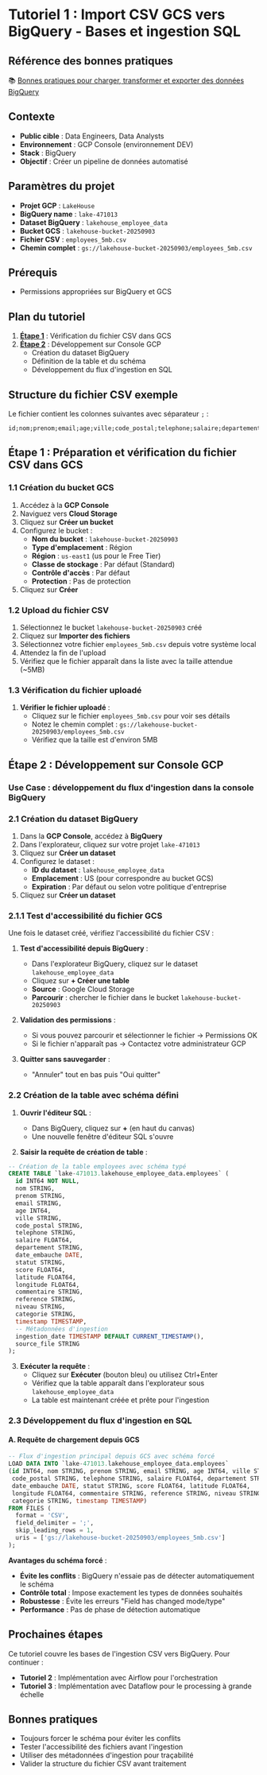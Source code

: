 # Tutoriel 1 : Import CSV GCS vers BigQuery - Bases et ingestion SQL

## Référence des bonnes pratiques
📚 [Bonnes pratiques pour charger, transformer et exporter des données BigQuery](https://cloud.google.com/bigquery/docs/load-transform-export-intro?hl=fr)

## Contexte
- **Public cible** : Data Engineers, Data Analysts
- **Environnement** : GCP Console (environnement DEV)
- **Stack** : BigQuery
- **Objectif** : Créer un pipeline de données automatisé

## Paramètres du projet
- **Projet GCP** : `LakeHouse`
- **BigQuery name** : `lake-471013`
- **Dataset BigQuery** : `lakehouse_employee_data`
- **Bucket GCS** : `lakehouse-bucket-20250903`
- **Fichier CSV** : `employees_5mb.csv`
- **Chemin complet** : `gs://lakehouse-bucket-20250903/employees_5mb.csv`

## Prérequis
- Permissions appropriées sur BigQuery et GCS

## Plan du tutoriel

1. **[Étape 1](#étape-1--vérification-du-fichier-csv-dans-gcs)** : Vérification du fichier CSV dans GCS
2. **[Étape 2](#étape-2--développement-sur-console-gcp)** : Développement sur Console GCP
   - Création du dataset BigQuery
   - Définition de la table et du schéma
   - Développement du flux d'ingestion en SQL

## Structure du fichier CSV exemple
Le fichier contient les colonnes suivantes avec séparateur `;` :
```
id;nom;prenom;email;age;ville;code_postal;telephone;salaire;departement;date_embauche;statut;score;latitude;longitude;commentaire;reference;niveau;categorie;timestamp
```

## Étape 1 : Préparation et vérification du fichier CSV dans GCS

### 1.1 Création du bucket GCS

1. Accédez à la **GCP Console**
2. Naviguez vers **Cloud Storage**
3. Cliquez sur **Créer un bucket**
4. Configurez le bucket :
   - **Nom du bucket** : `lakehouse-bucket-20250903`
   - **Type d'emplacement** : Région
   - **Région** : `us-east1` (us pour le Free Tier)
   - **Classe de stockage** : Par défaut (Standard)
   - **Contrôle d'accès** : Par défaut
   - **Protection** : Pas de protection
5. Cliquez sur **Créer**

### 1.2 Upload du fichier CSV

1. Sélectionnez le bucket `lakehouse-bucket-20250903` créé
2. Cliquez sur **Importer des fichiers**
3. Sélectionnez votre fichier `employees_5mb.csv` depuis votre système local
4. Attendez la fin de l'upload
5. Vérifiez que le fichier apparaît dans la liste avec la taille attendue (~5MB)

### 1.3 Vérification du fichier uploadé

1. **Vérifier le fichier uploadé** :
   - Cliquez sur le fichier `employees_5mb.csv` pour voir ses détails
   - Notez le chemin complet : `gs://lakehouse-bucket-20250903/employees_5mb.csv`
   - Vérifiez que la taille est d'environ 5MB

## Étape 2 : Développement sur Console GCP

### Use Case : développement du flux d'ingestion dans la console BigQuery

### 2.1 Création du dataset BigQuery

1. Dans la **GCP Console**, accédez à **BigQuery**
2. Dans l'explorateur, cliquez sur votre projet `lake-471013`
3. Cliquez sur **Créer un dataset**
4. Configurez le dataset :
   - **ID du dataset** : `lakehouse_employee_data`
   - **Emplacement** : US (pour correspondre au bucket GCS)
   - **Expiration** : Par défaut ou selon votre politique d'entreprise
5. Cliquez sur **Créer un dataset**

### 2.1.1 Test d'accessibilité du fichier GCS

Une fois le dataset créé, vérifiez l'accessibilité du fichier CSV :

1. **Test d'accessibilité depuis BigQuery** :
   - Dans l'explorateur BigQuery, cliquez sur le dataset `lakehouse_employee_data` 
   - Cliquez sur **+ Créer une table**
   - **Source** : Google Cloud Storage
   - **Parcourir** : chercher le fichier dans le bucket `lakehouse-bucket-20250903`
   
2. **Validation des permissions** :
   - Si vous pouvez parcourir et sélectionner le fichier → Permissions OK
   - Si le fichier n'apparaît pas → Contactez votre administrateur GCP

2. **Quitter sans sauvegarder** :
   - "Annuler" tout en bas puis "Oui quitter"

### 2.2 Création de la table avec schéma défini

1. **Ouvrir l'éditeur SQL** :
   - Dans BigQuery, cliquez sur **+** (en haut du canvas)
   - Une nouvelle fenêtre d'éditeur SQL s'ouvre

2. **Saisir la requête de création de table** :

```sql
-- Création de la table employees avec schéma typé
CREATE TABLE `lake-471013.lakehouse_employee_data.employees` (
  id INT64 NOT NULL,
  nom STRING,
  prenom STRING,
  email STRING,
  age INT64,
  ville STRING,
  code_postal STRING,
  telephone STRING,
  salaire FLOAT64,
  departement STRING,
  date_embauche DATE,
  statut STRING,
  score FLOAT64,
  latitude FLOAT64,
  longitude FLOAT64,
  commentaire STRING,
  reference STRING,
  niveau STRING,
  categorie STRING,
  timestamp TIMESTAMP,
  -- Métadonnées d'ingestion
  ingestion_date TIMESTAMP DEFAULT CURRENT_TIMESTAMP(),
  source_file STRING
);
```

3. **Exécuter la requête** :
   - Cliquez sur **Exécuter** (bouton bleu) ou utilisez Ctrl+Enter
   - Vérifiez que la table apparaît dans l'explorateur sous `lakehouse_employee_data`
   - La table est maintenant créée et prête pour l'ingestion

### 2.3 Développement du flux d'ingestion en SQL

#### A. Requête de chargement depuis GCS

```sql
-- Flux d'ingestion principal depuis GCS avec schéma forcé
LOAD DATA INTO `lake-471013.lakehouse_employee_data.employees`
(id INT64, nom STRING, prenom STRING, email STRING, age INT64, ville STRING, 
 code_postal STRING, telephone STRING, salaire FLOAT64, departement STRING, 
 date_embauche DATE, statut STRING, score FLOAT64, latitude FLOAT64, 
 longitude FLOAT64, commentaire STRING, reference STRING, niveau STRING, 
 categorie STRING, timestamp TIMESTAMP)
FROM FILES (
  format = 'CSV',
  field_delimiter = ';',
  skip_leading_rows = 1,
  uris = ['gs://lakehouse-bucket-20250903/employees_5mb.csv']
);
```

**Avantages du schéma forcé** :
- **Évite les conflits** : BigQuery n'essaie pas de détecter automatiquement le schéma
- **Contrôle total** : Impose exactement les types de données souhaités
- **Robustesse** : Évite les erreurs "Field has changed mode/type"
- **Performance** : Pas de phase de détection automatique

## Prochaines étapes

Ce tutoriel couvre les bases de l'ingestion CSV vers BigQuery. Pour continuer :

- **Tutoriel 2** : Implémentation avec Airflow pour l'orchestration
- **Tutoriel 3** : Implémentation avec Dataflow pour le processing à grande échelle

## Bonnes pratiques

- Toujours forcer le schéma pour éviter les conflits
- Tester l'accessibilité des fichiers avant l'ingestion
- Utiliser des métadonnées d'ingestion pour traçabilité
- Valider la structure du fichier CSV avant traitement